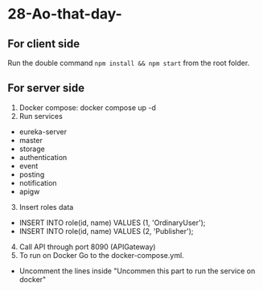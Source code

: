 # 28-Ao-that-day-
## For client side
Run the double command `npm install && npm start` from the root folder.


## For server side
1. Docker compose: docker compose up -d 
2. Run services 
  - eureka-server 
  - master
  - storage
  - authentication
  - event
  - posting
  - notification
  - apigw 
3. Insert roles data 
  - INSERT INTO role(id, name) VALUES (1, 'OrdinaryUser'); 
  - INSERT INTO role(id, name) VALUES (2, 'Publisher');
4. Call API through port 8090 (APIGateway) 
5. To run on Docker Go to the docker-compose.yml. 
  - Uncomment the lines inside "Uncommen this part to run the service on docker"
